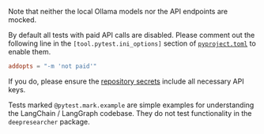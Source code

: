 Note that neither the local Ollama models nor the API endpoints are mocked.

By default all tests with paid API calls are disabled. Please comment out the following line in the `[tool.pytest.ini_options]` section of [`pyproject.toml`](../pyproject.toml) to enable them. 
```toml
addopts = "-m 'not paid'"
```
If you do, please ensure the [repository secrets](../.github/workflows/build.yml#27) include all necessary API keys.

Tests marked `@pytest.mark.example` are simple examples for understanding the LangChain / LangGraph codebase. They do not test functionality in the `deepresearcher` package.